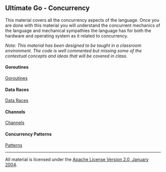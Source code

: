 ## Ultimate Go - Concurrency
This material covers all the concurrency aspects of the language. Once you are done with this material you will understand the concurrent mechanics of the language and mechanical sympathies the language has for both the hardware and operating system as it related to concurrency.

*Note: This material has been designed to be taught in a classroom environment. The code is well commented but missing some of the contextual concepts and ideas that will be covered in class.*

#### Goroutines
[Goroutines](../../../topics/goroutines/README.md) 

#### Data Races
[Data Races](../../../topics/data_race/README.md)

#### Channels
[Channels](../../../topics/channels/README.md)

#### Concurrency Patterns
[Patterns](../../../topics/concurrency_patterns/README.md)
___
All material is licensed under the [Apache License Version 2.0, January 2004](http://www.apache.org/licenses/LICENSE-2.0).
